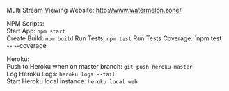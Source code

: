 Multi Stream Viewing Website: http://www.watermelon.zone/  

NPM Scripts:  
Start App: `npm start`  
Create Build: `npm build`
Run Tests: `npm test`
Run Tests Coverage: `npm test -- --coverage

Heroku:  
Push to Heroku when on master branch: `git push heroku master`  
Log Heroku Logs: `heroku logs --tail`  
Start Heroku local instance: `heroku local web`  

